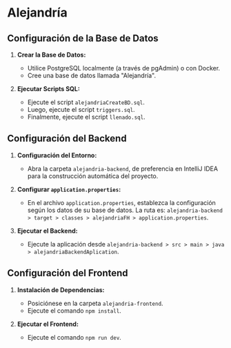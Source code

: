 
# Alejandría

## Configuración de la Base de Datos

1. **Crear la Base de Datos:**
   - Utilice PostgreSQL localmente (a través de pgAdmin) o con Docker.
   - Cree una base de datos llamada "Alejandría".

2. **Ejecutar Scripts SQL:**
   - Ejecute el script `alejandriaCreateBD.sql`.
   - Luego, ejecute el script `triggers.sql`.
   - Finalmente, ejecute el script `llenado.sql`.

## Configuración del Backend

1. **Configuración del Entorno:**
   - Abra la carpeta `alejandria-backend`, de preferencia en IntelliJ IDEA para la construcción automática del proyecto.

2. **Configurar `application.properties`:**
   - En el archivo `application.properties`, establezca la configuración según los datos de su base de datos. La ruta es: `alejandria-backend > target > classes > alejandriaFH > application.properties`.

3. **Ejecutar el Backend:**
   - Ejecute la aplicación desde `alejandria-backend > src > main > java > alejandriaBackendAplication`.

## Configuración del Frontend

1. **Instalación de Dependencias:**
   - Posiciónese en la carpeta `alejandria-frontend`.
   - Ejecute el comando `npm install`.

2. **Ejecutar el Frontend:**
   - Ejecute el comando `npm run dev`.
